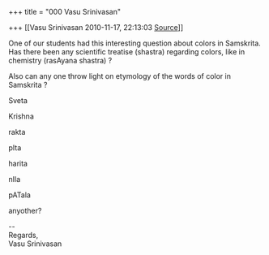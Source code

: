 +++
title = "000 Vasu Srinivasan"

+++
[[Vasu Srinivasan	2010-11-17, 22:13:03 [Source](https://groups.google.com/g/samskrita/c/C8UHLtfGZ-A)]]



One of our students had this interesting question about colors in Samskrita. Has there been any scientific treatise (shastra) regarding colors, like in chemistry (rasAyana shastra) ?

  

Also can any one throw light on etymology of the words of color in Samskrita ?

  

Sveta

Krishna

rakta

pIta

harita

nIla

pATala

  

anyother?  
  
--  
Regards,  
Vasu Srinivasan  

